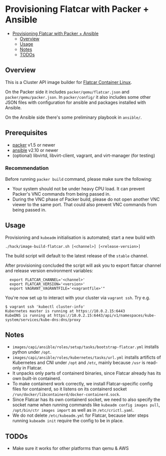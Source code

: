 # Provisioning Flatcar with Packer + Ansible

- [Provisioning Flatcar with Packer + Ansible](#provisioning-flatcar-with-packer--ansible)
  - [Overview](#overview)
  - [Usage](#usage)
  - [Notes](#notes)
  - [TODOs](#todos)

## Overview

This is a Cluster API image builder for [Flatcar Container Linux](https://www.flatcar-linux.org).

On the Packer side it includes `packer/qemu/flatcar.json` and `packer/qemu/packer.json`.
In `packer/config/` it also includes some other JSON files with configuration for
ansible and packages installed with Ansible.

On the Ansible side there's some preliminary playbook in `ansible/`.

## Prerequisites

* [packer](https://packer.io/) v1.5 or newer
* [ansible](https://github.com/ansible/ansible/releases) v2.10 or newer
* (optional) libvirtd, libvirt-client, vagrant, and virt-manager (for testing)

### Recommendation

Before running `packer build` command, please make sure the following:

* Your system should not be under heavy CPU load. It can prevent Packer's VNC commands from being passed in.
* During the VNC phase of Packer build, please do not open another VNC viewer to the same port. That could also prevent VNC commands from being passed in.

## Usage

Provisioning and `kubeadm` initialisation is automated; start a new build with
```shell
./hack/image-build-flatcar.sh [<channel>] [<release-version>]
```

The build script will default to the latest release of the `stable` channel.

After provisioning concluded the script will ask you to export flatcar channel
and release version environment variables:
```shell
  export FLATCAR_CHANNEL='<channel>'
  export FLATCAR_VERSION='<version>'
  export VAGRANT_VAGRANTFILE='<vagrantfile>'"
```

You're now set up to interact with your cluster via `vagrant ssh`. Try e.g.

```shell
$ vagrant ssh 'kubectl cluster-info'
Kubernetes master is running at https://10.0.2.15:6443
KubeDNS is running at https://10.0.2.15:6443/api/v1/namespaces/kube-system/services/kube-dns:dns/proxy
```

## Notes

* `images/capi/ansible/roles/setup/tasks/bootstrap-flatcar.yml` installs python under `/opt`.
* `images/capi/ansible/roles/kubernetes/tasks/url.yml` installs artificts of Kubernetes and CNI under `/opt` and `/etc`, mainly because `/usr` is read-only in Flatcar.
* It unpacks only parts of containerd binaries, since Flatcar already has its own built-in containerd.
* To make containerd work correctly, we install Flatcar-specific config files for containerd, so it listens on its containerd socket `/run/docker/libcontainerd/docker-containerd.sock`.
* Since Flatcar has its own containerd socket, we need to also specify the socket name when running commands like `kubeadm config images pull`, `/opt/bin/ctr images import` as well as in `/etc/crictl.yaml`.
* We do not delete `/etc/kubeadm.yml` for Flatcar, because later steps running `kubeadm init` require the config to be in place.

## TODOs

* Make sure it works for other platforms than qemu & AWS
